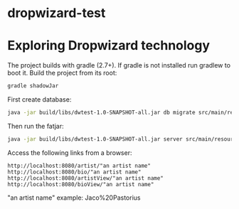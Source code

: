 # dropwizard-test
Exploring Dropwizard technology
===============================

The project builds with gradle (2.7+). If gradle is not installed run gradlew to boot it. Build the project from its root:
```sh
gradle shadowJar
```

First create database:
```sh
java -jar build/libs/dwtest-1.0-SNAPSHOT-all.jar db migrate src/main/resources/config.yaml
```

Then run the fatjar:
```sh
java -jar build/libs/dwtest-1.0-SNAPSHOT-all.jar server src/main/resources/config.yaml
```

Access the following links from a browser:<BR>
```
http://localhost:8080/artist/"an artist name"
http://localhost:8080/bio/"an artist name"
http://localhost:8080/artistView/"an artist name"
http://localhost:8080/bioView/"an artist name"
```
<P>
"an artist name" example: Jaco%20Pastorius
